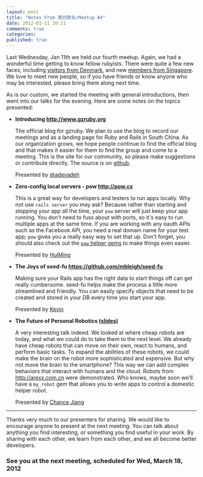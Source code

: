 ```yaml
---
layout: post
title: "Notes From 第四聚会/Meetup #4"
date: 2012-01-11 20:11
comments: true
categories: 
published: true
---
```


Last Wednesday, Jan 11th we held our fourth meetup. Again, we had a wonderful time getting to know fellow rubyists. There were quite a few new faces, including [visitors from Denmark](http://haifengsoft.com), and new [members from Singapore](http://favoritemedium.com). We love to meet new people, so if you have friends or know anyone who may be interested, please bring them along next time.

As is our custom, we started the meeting with general introductions, then went into our talks for the evening. Here are some notes on the topics presented:

* **Introducing <http://www.gzruby.org>**

  The official blog for gzruby. We plan to use the blog to record our meetings and as a landing page for Ruby and Rails in South China. As our organization grows, we hope people continue to find the official blog and that makes it easier for them to find the group and come to a meeting. This is the site for our community, so please make suggestions or contribute directly. The source is on [github](http://github.com/gzruby/gzruby.github.com). 
  
  Presented by [@adevadeh](http://github.com/adevadeh)
  
* **Zero-config local servers - pow <http://pow.cx>** 

  This is a great way for developers and testers to run apps locally. Why not use `rails server` you may ask? Because rather than starting and stopping your app all the time, your `pow` server will just keep your app running. You don't need to fuss about with ports, so it's easy to run multiple apps at the same time. If you are working with any oauth APIs such as the Facebook API, you need a real domain name for your test app; `pow` gives you a really easy way to set that up. Don't forget, you should also check out the [`pow` helper gems](http://pow.cx/manual.html#section_4) to make things even easier. 
  
  Presented by [HuiMing](http://twitter.com/teohm)
  
* **The Joys of seed-fu <https://github.com/mbleigh/seed-fu>**

  Making sure your Rails app has the right data to start things off can get really cumbersome. seed-fu helps make the process a little more streamlined and friendly. You can easily specify objects that need to be created and stored in your DB every time you start your app.
  
  Presented by [Kevin](http://weibo.com/huipingc)
  
* **The Future of Personal Robotics [(slides)](assets/EmergingParadigms_Robotics.pdf)**

  A very interesting talk indeed. We looked at where cheap robots are today, and what we could do to take them to the next level. We already have cheap robots that can move on their own, react to humans, and perform basic tasks. To expand the abilities of these robots, we could make the brain on the robot more sophisticated and expensive. But why not move the brain to the smartphone? This way we can add complex behaviors that interact with humans and the cloud. Robots from <http://arexx.com.cn> were demonstrated. Who knows, maybe soon we'll have a `my_robot` gem that allows you to write apps to control a domestic helper robot. 
  
  Presented by [Chance Jiang](http://cn.linkedin.com/in/chancejiang)
  
--- 

Thanks very much to our presenters for sharing. We would like to encourage anyone to present at the next meeting. You can talk about anything you find interesting, or something you find useful in your work. By sharing with each other, we learn from each other, and we all become better developers.

### See you at the next meeting, scheduled for Wed, March 18, 2012